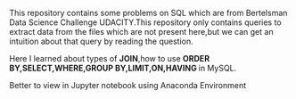 

This repository contains some problems on SQL which are from Bertelsman Data Science Challenge UDACITY.This repository only contains queries to extract data from the files which are not present here,but we can get an intuition about that query by reading the question.
  
Here I learned about types of <b>JOIN</b>,how to use <b>ORDER BY,SELECT,WHERE,GROUP BY,LIMIT,ON,HAVING </b> in MySQL.

Better to view in Jupyter notebook using Anaconda Environment

